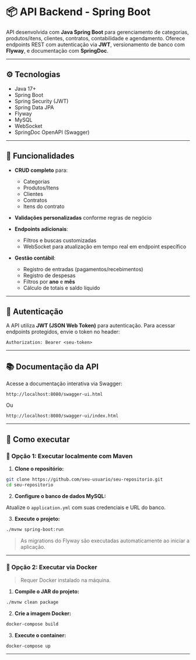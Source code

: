 # 📦 API Backend - Spring Boot

API desenvolvida com **Java Spring Boot** para gerenciamento de categorias, produtos/itens, clientes, contratos, contabilidade e agendamento. Oferece endpoints REST com autenticação via **JWT**, versionamento de banco com **Flyway**, e documentação com **SpringDoc**.

---

## ⚙️ Tecnologias

- Java 17+
- Spring Boot
- Spring Security (JWT)
- Spring Data JPA
- Flyway
- MySQL
- WebSocket
- SpringDoc OpenAPI (Swagger)

---

## 🚀 Funcionalidades

- **CRUD completo** para:
  - Categorias
  - Produtos/Itens
  - Clientes
  - Contratos
  - Itens do contrato

- **Validações personalizadas** conforme regras de negócio

- **Endpoints adicionais**:
  - Filtros e buscas customizadas
  - WebSocket para atualização em tempo real em endpoint específico

- **Gestão contábil**:
  - Registro de entradas (pagamentos/recebimentos)
  - Registro de despesas
  - Filtros por **ano** e **mês**
  - Cálculo de totais e saldo líquido

---

## 🔐 Autenticação

A API utiliza **JWT (JSON Web Token)** para autenticação. Para acessar endpoints protegidos, envie o token no header:

```
Authorization: Bearer <seu-token>
```

---

## 📚 Documentação da API

Acesse a documentação interativa via Swagger:

```
http://localhost:8080/swagger-ui.html
```

Ou

```
http://localhost:8080/swagger-ui/index.html
```

---

## 🧪 Como executar

### 📍 Opção 1: Executar localmente com Maven

1. **Clone o repositório:**

```bash
git clone https://github.com/seu-usuario/seu-repositorio.git
cd seu-repositorio
```

2. **Configure o banco de dados MySQL:**

Atualize o `application.yml` com suas credenciais e URL do banco.

3. **Execute o projeto:**

```bash
./mvnw spring-boot:run
```

> As migrations do Flyway são executadas automaticamente ao iniciar a aplicação.

---

### 🐳 Opção 2: Executar via Docker

> Requer Docker instalado na máquina.

1. **Compile o JAR do projeto:**

```bash
./mvnw clean package
```

2. **Crie a imagem Docker:**

```bash
docker-compose build
```

3. **Execute o container:**

```bash
docker-compose up
```
---